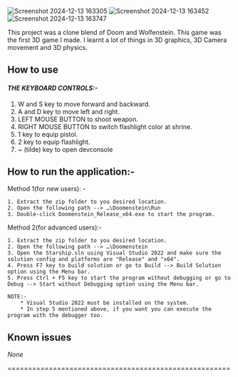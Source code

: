 ![Screenshot 2024-12-13 163305](https://github.com/user-attachments/assets/00ddbe2a-81ff-4da8-b14e-5eb864242e7b)
![Screenshot 2024-12-13 163452](https://github.com/user-attachments/assets/ad4aed94-b1f2-40be-8b9b-3be6775cd32b)
![Screenshot 2024-12-13 163747](https://github.com/user-attachments/assets/ea6c7b4a-da56-42a8-9531-d55a7b01b496)

This project was a clone blend of Doom and Wolfenstein. This game was the first 3D game I made. I learnt a lot of things in 3D graphics, 3D Camera movement and 3D physics.

## How to use<br>
#### *THE KEYBOARD CONTROLS:-*<br>
1. W and S key to move forward and backward.<br>
2. A and D key to move left and right.<br>
3. LEFT MOUSE BUTTON to shoot weapon.<br>
4. RIGHT MOUSE BUTTON to switch flashlight color at shrine.<br>
4. 1 key to equip pistol.<br>
5. 2 key to equip flashlight.<br>
6. ~ (tilde) key to open devconsole<br>

## How to run the application:-<br>

Method 1(for new users): -

	1. Extract the zip folder to you desired location.
	2. Open the following path --> …\Doomenstein\Run
	3. Double-click Doomenstein_Release_x64.exe to start the program.

Method 2(for advanced users):-

	1. Extract the zip folder to you desired location.
	2. Open the following path --> …\Doomenstein
	3. Open the Starship.sln using Visual Studio 2022 and make sure the solution config and platforms are "Release" and "x64".
	4. Press F7 key to build solution or go to Build --> Build Solution option using the Menu bar.
	5. Press Ctrl + F5 key to start the program without debugging or go to Debug --> Start without Debugging option using the Menu bar.

	NOTE:- 	
		* Visual Studio 2022 must be installed on the system.
		* In step 5 mentioned above, if you want you can execute the program with the debugger too.

## Known issues

*None*

======================================================
